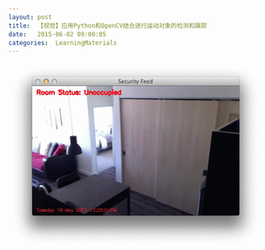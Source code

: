 ```yaml
---
layout: post
title:  【视觉】应用Python和OpenCV结合进行运动对象的检测和跟踪
date:   2015-06-02 09:00:05
categories:  LearningMaterials
---
```


![alt test](https://github.com/wbtxd2004/wbtxd2004.github.io/blob/master/images/post/2015-06-02/PythonOpenCV.gif)
